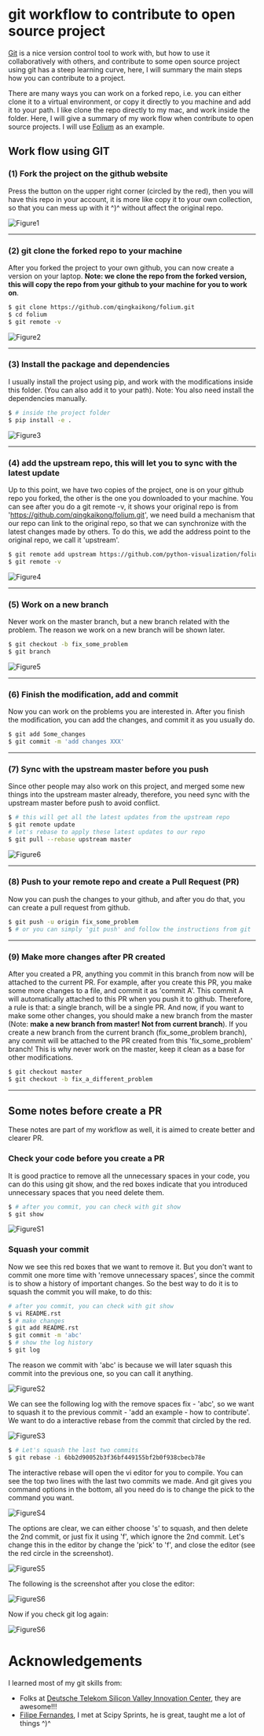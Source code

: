 # git workflow to contribute to open source project

[Git](https://git-scm.com/) is a nice version control tool to work with, but how to use it collaboratively with others, and contribute to some open source project using git has a steep learning curve, here, I will summary the main steps how you can contribute to a project.     

There are many ways you can work on a forked repo, i.e. you can either clone it to a virtual environment, or copy it directly to you machine and add it to your path. I like clone the repo directly to my mac, and work inside the folder. Here, I will give a summary of my work flow when contribute to open source projects. I will use [Folium](https://github.com/python-visualization/folium) as an example. 

## Work flow using GIT 

### (1) Fork the project on the github website  

Press the button on the upper right corner (circled by the red), then you will have this repo in your account, it is more like copy it to your own collection, so that you can mess up with it ^)^ without affect the original repo.    

![Figure1](./figures/Figure1_Fork_project.png)  

---
### (2) git clone the forked repo to your machine  
After you forked the project to your own github, you can now create a version on your laptop. **Note: we clone the repo from the forked version, this will copy the repo from your github to your machine for you to work on**. 

```bash
$ git clone https://github.com/qingkaikong/folium.git
$ cd folium
$ git remote -v
```  

![Figure2](./figures/Figure2_Git_clone_and_check.png)   

---
### (3) Install the package and dependencies  
I usually install the project using pip, and work with the modifications inside this folder. (You can also add it to your path). Note: You also need install the dependencies manually. 

```bash
$ # inside the project folder
$ pip install -e .
```  

![Figure3](./figures/Figure3_install_package_and_dependencies.png)  

---
### (4) add the upstream repo, this will let you to sync with the latest update   
Up to this point, we have two copies of the project, one is on your github repo you forked, the other is the one you downloaded to your machine. You can see after you do a git remote -v, it shows your original repo is from 'https://github.com/qingkaikong/folium.git', we need build a mechanism that our repo can link to the original repo, so that we can synchronize with the latest changes made by others. To do this, we add the address point to the original repo, we call it 'upstream'.  

```bash
$ git remote add upstream https://github.com/python-visualization/folium.git
$ git remote -v
``` 

![Figure4](./figures/Figure4_add_upstream_repo.png)  

---
### (5) Work on a new branch  
Never work on the master branch, but a new branch related with the problem. The reason we work on a new branch will be shown later.  

```bash
$ git checkout -b fix_some_problem
$ git branch
```

![Figure5](./figures/Figure5_New_branch_to_work_on.png)   

---
### (6) Finish the modification, add and commit  
Now you can work on the problems you are interested in. After you finish the modification, you can add the changes, and commit it as you usually do.   

```bash
$ git add Some_changes
$ git commit -m 'add changes XXX'
```  

---
### (7) Sync with the upstream master before you push   
Since other people may also work on this project, and merged some new things into the upstream master already, therefore, you need sync with the upstream master before push to avoid conflict. 

```bash
$ # this will get all the latest updates from the upstream repo
$ git remote update
# let's rebase to apply these latest updates to our repo
$ git pull --rebase upstream master
```

![Figure6](./figures/Figure6_Sync_upstream.png)  

---
### (8) Push to your remote repo and create a Pull Request (PR)  
Now you can push the changes to your github, and after you do that, you can create a pull request from github. 

```bash
$ git push -u origin fix_some_problem
$ # or you can simply 'git push' and follow the instructions from git
```

---
### (9) Make more changes after PR created   
After you created a PR, anything you commit in this branch from now will be attached to the current PR. For example, after you create this PR, you make some more changes to a file, and commit it as 'commit A'. This commit A will automatically attached to this PR when you push it to github. Therefore, a rule is that: a single branch, will be a single PR. And now, if you want to make some other changes, you should make a new branch from the master (Note: **make a new branch from master! Not from current branch**). If you create a new branch from the current branch (fix_some_problem branch), any commit will be attached to the PR created from this 'fix_some_problem' branch! This is why never work on the master, keep it clean as a base for other modifications. 

```bash
$ git checkout master
$ git checkout -b fix_a_different_problem
```

---
## Some notes before create a PR  

These notes are part of my workflow as well, it is aimed to create better and clearer PR. 

### Check your code before you create a PR  
It is good practice to remove all the unnecessary spaces in your code, you can do this using git show, and the red boxes indicate that you introduced unnecessary spaces that you need delete them. 

```bash 
$ # after you commit, you can check with git show
$ git show
``` 

![FigureS1](./figures/FigureS1_Show_spaces.png)  	 
### Squash your commit  
Now we see this red boxes that we want to remove it. But you don't want to commit one more time with 'remove unnecessary spaces', since the commit is to show a history of important changes. So the best way to do it is to squash the commit you will make, to do this:

```bash 
# after you commit, you can check with git show
$ vi README.rst
$ # make changes
$ git add README.rst
$ git commit -m 'abc'
$ # show the log history
$ git log
```  
The reason we commit with 'abc' is because we will later squash this commit into the previous one, so you can call it anything.  

![FigureS2](./figures/FigureS2_Remove_spaces.png)  

We can see the following log with the remove spaces fix - 'abc', so we want to squash it to the previous commit - 'add an example - how to contribute'. We want to do a interactive rebase from the commit that circled by the red. 
 
![FigureS3](./figures/FigureS3_Show_git_log.png)  

```bash 
$ # Let's squash the last two commits
$ git rebase -i 6bb2d90052b3f36bf449155bf2b0f938cbecb78e
```   
The interactive rebase will open the vi editor for you to compile. You can see the top two lines with the last two commits we made. And git gives you command options in the bottom, all you need do is to change the pick to the command you want. 

![FigureS4](./figures/FigureS4_Interactive_rebase_a.png)  

The options are clear, we can either choose 's' to squash, and then delete the 2nd commit, or just fix it using 'f', which ignore the 2nd commit. Let's change this in the editor by change the 'pick' to 'f', and close the editor (see the red circle in the screenshot). 

![FigureS5](./figures/FigureS5_Interactive_rebase_b.png)  

The following is the screenshot after you close the editor:

![FigureS6](./figures/FigureS6_After_squash.png)  

Now if you check git log again:

![FigureS6](./figures/FigureS7_Show_git_log_after_squash.png)  

# Acknowledgements  
I learned most of my git skills from:  

* Folks at [Deutsche Telekom Silicon Valley Innovation Center](http://t-labs.us/team.html), they are awesome!!!
* [Filipe Fernandes](http://ocefpaf.github.io/homepage/), I met at Scipy Sprints, he is great, taught me a lot of things \^)^
